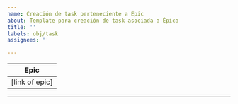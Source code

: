 ```yaml
---
name: Creación de task perteneciente a Epic
about: Template para creación de task asociada a Épica
title: ''
labels: obj/task
assignees: ''

---
```


| Epic |
| ---- |
|  [link of epic]    |

---
